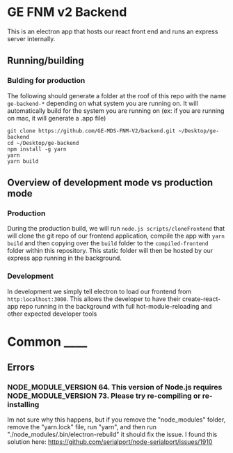 # GE FNM v2 Backend
This is an electron app that hosts our react front end and runs an express
server internally.

## Running/building
### Bulding for production
The following should generate a folder at the roof of this repo with the name
`ge-backend-*` depending on what system you are running on. 
It will automatically build for the system you are running on (ex: if you are 
running on mac, it will generate a .app file)
```
git clone https://github.com/GE-MDS-FNM-V2/backend.git ~/Desktop/ge-backend
cd ~/Desktop/ge-backend
npm install -g yarn
yarn
yarn build
```

## Overview of development mode vs production mode
### Production
During the production build, we will run `node.js scripts/cloneFrontend` that 
will clone the git repo of our frontend application, compile the app with 
`yarn build` and then copying over the `build` folder to the `compiled-frontend`
folder within this repository. This static folder will then be hosted by our
express app running in the background.

### Development
In development we simply tell electron to load our frontend from 
`http:localhost:3000`. This allows the developer to have their create-react-app
repo running in the background with full hot-module-reloading and other expected
developer tools

# Common ____

## Errors

### NODE_MODULE_VERSION 64. This version of Node.js requires NODE_MODULE_VERSION 73. Please try re-compiling or re-installing
Im not sure why this happens, but if you remove the "node_modules" folder, 
remove the "yarn.lock" file, run "yarn", and then run 
"./node_modules/.bin/electron-rebuild" it should fix the issue.
I found this solution here: 
https://github.com/serialport/node-serialport/issues/1910